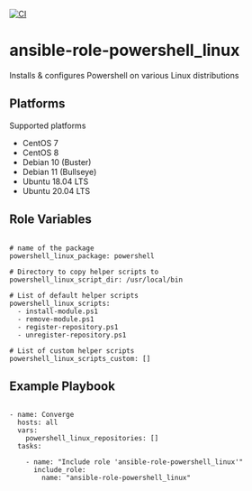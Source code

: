 [![CI](https://github.com/de-it-krachten/ansible-role-powershell_linux/workflows/CI/badge.svg?event=push)](https://github.com/de-it-krachten/ansible-role-powershell_linux/actions?query=workflow%3ACI)


# ansible-role-powershell_linux

Installs & configures Powershell on various Linux distributions


Platforms
--------------

Supported platforms

- CentOS 7
- CentOS 8
- Debian 10 (Buster)
- Debian 11 (Bullseye)
- Ubuntu 18.04 LTS
- Ubuntu 20.04 LTS



Role Variables
--------------
<pre><code>
# name of the package
powershell_linux_package: powershell

# Directory to copy helper scripts to
powershell_linux_script_dir: /usr/local/bin

# List of default helper scripts
powershell_linux_scripts:
  - install-module.ps1
  - remove-module.ps1
  - register-repository.ps1
  - unregister-repository.ps1

# List of custom helper scripts
powershell_linux_scripts_custom: []
</pre></code>


Example Playbook
----------------

<pre><code>
- name: Converge
  hosts: all
  vars:
    powershell_linux_repositories: []
  tasks:

    - name: "Include role 'ansible-role-powershell_linux'"
      include_role:
        name: "ansible-role-powershell_linux"
</pre></code>
